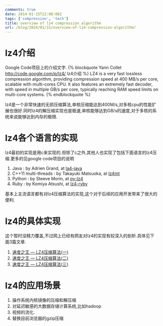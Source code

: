 ```yaml
---
comments: true
date: 2014-01-15T22:00:08Z
tags: ['compression', 'tech']
title: overview of lz4 compression algorithm
url: /blog/2014/01/15/overview-of-lz4-compression-algorithm/
---
```


# lz4介绍
   
Google Code项目上的介绍文字.
{% blockquote Yann Collet http://code.google.com/p/lz4/ lz4介绍 %}
LZ4 is a very fast lossless compression algorithm, providing compression speed at 400 MB/s per core, scalable with multi-cores CPU. It also features an extremely fast decoder, with speed in multiple GB/s per core, typically reaching RAM speed limits on multi-core systems. 
{% endblockquote %}

lz4是一个非常快速的无损压缩算法,单核压缩能达到400M/s,对多核cpu的性能扩展也很好.同时lz4的解压缩实现也是极速,单核能够达到GB/s的速度,对于多核的系统来说能够达到内存的极限.

# lz4各个语言的实现
lz4最初的实现是用c来实现的.但除了c之外,其他人也实现了包括下面语言的lz4压缩.更多的见google code项目的说明

1. Java : by Adrien Grand, at [la4-java](https://github.com/jpountz/lz4-java)
2. C++11 multi-threads : by Takayuki Matsuoka, at [lz4mt]( https://github.com/t-mat/lz4mt )
3. Python : by Steeve Morin, at [py-lz4]( http://pypi.python.org/pypi/lz4 )
4. Ruby : by Komiya Atsushi, at [lz4-ryby]( http://rubygems.org/gems/lz4-ruby )

基本上主流语言都有对lz4压缩算法的实现,这个对于后续的应用开发带来了很大的便利.

# lz4的具体实现

这个暂时没精力覆盖,不过网上已经有网友对lz4的实现有较深入的剖析.具体见下面3篇文章.

1. [速度之王 — LZ4压缩算法(一)](http://blog.csdn.net/zhangskd/article/details/17009111)
2. [速度之王 — LZ4压缩算法(二)](http://blog.csdn.net/zhangskd/article/details/17282895)
3. [速度之王 — LZ4压缩算法(三)](http://blog.csdn.net/zhangskd/article/details/17283875)

# lz4的应用场景

1. 操作系统内核镜像的压缩和解压缩
2. 对延迟敏感的大数据存储计算系统,比如hadoop
3. 视频的流化.
4. 替换目前浏览器的gzip压缩
